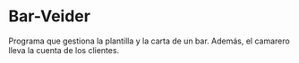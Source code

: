 # Bar-Veider
Programa que gestiona la plantilla y la carta de un bar. Además, el camarero lleva la cuenta de los clientes.
